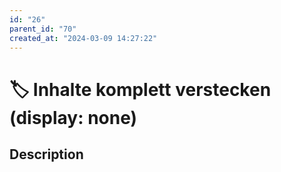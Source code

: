 ```yaml
---
id: "26"
parent_id: "70"
created_at: "2024-03-09 14:27:22"
---
```


# 🏷️ Inhalte komplett verstecken (display: none)

## Description

